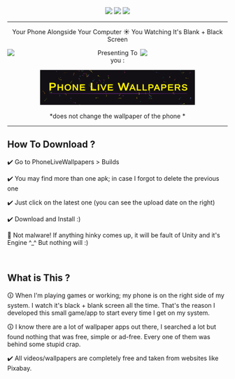 <div id="header" align="center">
  <img src="https://i.giphy.com/media/v1.Y2lkPTc5MGI3NjExcXZiMGhzczl1cno1YzhrbXRrbTZqc3g2eWFlNnNpeXVmbHEzNXFpaCZlcD12MV9pbnRlcm5hbF9naWZfYnlfaWQmY3Q9cw/fynAG6TbXlff9iUL1c/giphy.gif" width="200"/>
  <img src="https://i.giphy.com/media/v1.Y2lkPTc5MGI3NjExMGh5bHdydmw0aXVtaHZxcDVrMXJkdnQ2dGI1am9hMWlvb3J6bmpocSZlcD12MV9pbnRlcm5hbF9naWZfYnlfaWQmY3Q9cw/e66KfaMalmDFoGMf9c/giphy.gif" width="200"/>  
  <img src="https://i.giphy.com/media/v1.Y2lkPTc5MGI3NjExcXZiMGhzczl1cno1YzhrbXRrbTZqc3g2eWFlNnNpeXVmbHEzNXFpaCZlcD12MV9pbnRlcm5hbF9naWZfYnlfaWQmY3Q9cw/fynAG6TbXlff9iUL1c/giphy.gif" width="200"/>  
</div>

<hr>

<div id="intro" align="center">
  
  Your Phone Alongside Your Computer ☀ You Watching It's Blank + Black Screen

<img src = "https://i.giphy.com/media/v1.Y2lkPTc5MGI3NjExMzRhaGJ1Ymk5MTV2ejM1czJwemhmb3U5OXIxNHBhZ3MwN3FpMXhjMyZlcD12MV9pbnRlcm5hbF9naWZfYnlfaWQmY3Q9cw/lRc0riwAfCcK3stcr2/giphy.gif" width="200" align="left">
<img src = "https://i.giphy.com/media/v1.Y2lkPTc5MGI3NjExYmx2NmxoYjVnOWtmNHhqdG00ZTN4aDFtOXRxem1hc2YycWY5ejc5aiZlcD12MV9pbnRlcm5hbF9naWZfYnlfaWQmY3Q9cw/wIHIITzzIa0miorFQE/giphy.gif" width="200" align="right">

  Presenting To you :

<img src = "GitHubReadMeFiles/PhoneLiveWallpapers-Title.png" height="80" align="centre">

*does not change the wallpaper of the phone *

</div>

<hr>

<div id = "details-section">

<h2>
  How To Download ?
</h2>

✔️ Go to PhoneLiveWallpapers > Builds

✔️ You may find more than one apk; in case I forgot to delete the previous one

✔️ Just click on the latest one (you can see the upload date on the right)

✔️ Download and Install :)

🔴 Not malware! If anything hinky comes up, it will be fault of Unity and it's Engine ^_^ But nothing will :)

<br>

<h2>
  What is This ?
</h2>

🛈 When I'm playing games or working; my phone is on the right side of my system. I watch it's black + blank screen all the time. That's the reason I developed this small game/app to start every time I get on my system.

🛈 I know there are a lot of wallpaper apps out there, I searched a lot but found nothing that was free, simple or ad-free. Every one of them was behind some stupid crap.

✔️ All videos/wallpapers are completely free and taken from websites like Pixabay.

<br>

</div>
